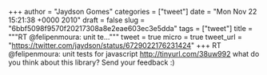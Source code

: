 
+++
author = "Jaydson Gomes"
categories = ["tweet"]
date = "Mon Nov 22 15:21:38 +0000 2010"
draft = false
slug = "6bbf5098f9570f20217308a8e2eae603ec3e5dda"
tags = ["tweet"]
title = """RT @felipenmoura: unit te..."""
tweet = true
micro = true
tweet_url = "https://twitter.com/jaydson/status/6729022176231424"
+++
RT @felipenmoura: unit tests for javascript http://tinyurl.com/38uw992 what do you think about this library? Send your feedback :)
